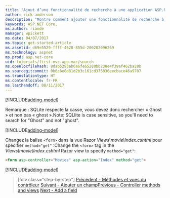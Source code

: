 ```yaml
---
title: "Ajout d’une fonctionnalité de recherche à une application ASP.NET Core MVC"
author: rick-anderson
description: "Montre comment ajouter une fonctionnalité de recherche à une application ASP.NET MVC simple"
keywords: ASP.NET Core,
ms.author: riande
manager: wpickett
ms.date: 04/07/2017
ms.topic: get-started-article
ms.assetid: d69e5529-ffff-4628-855d-200202096269
ms.technology: aspnet
ms.prod: asp.net-core
uid: tutorials/first-mvc-app-mac/search
ms.openlocfilehash: 8dab5293ab6a6fe65288bb230e4f39af462ba28b
ms.sourcegitcommit: 0b6c8e6d81d2b3c161cd375036eecbace46a9707
ms.translationtype: HT
ms.contentlocale: fr-FR
ms.lasthandoff: 08/11/2017
---
```

[!INCLUDE[adding-model](../../includes/mvc-intro/search1.md)]

<span data-ttu-id="7c208-104">Remarque : SQLite respecte la casse, vous devez donc rechercher « Ghost » et non pas « ghost ».</span><span class="sxs-lookup"><span data-stu-id="7c208-104">Note: SQLlite is case sensitive, so you'll need to search for "Ghost" and not "ghost".</span></span>

[!INCLUDE[adding-model](../../includes/mvc-intro/search2.md)]

<span data-ttu-id="7c208-105">Changez la balise `<form>` dans la vue Razor *Views\movie\Index.cshtml* pour spécifier `method="get"` :</span><span class="sxs-lookup"><span data-stu-id="7c208-105">Change the `<form>` tag in the *Views\movie\Index.cshtml* Razor view to specify `method="get"`:</span></span>

```html
<form asp-controller="Movies" asp-action="Index" method="get">
```

[!INCLUDE[adding-model](../../includes/mvc-intro/search3.md)]

>[!div class="step-by-step"]
<span data-ttu-id="7c208-106">[Précédent - Méthodes et vues du contrôleur](controller-methods-views.md)
[Suivant - Ajouter un champ](new-field.md)</span><span class="sxs-lookup"><span data-stu-id="7c208-106">[Previous - Controller methods and views](controller-methods-views.md)
[Next - Add a field](new-field.md)</span></span>
